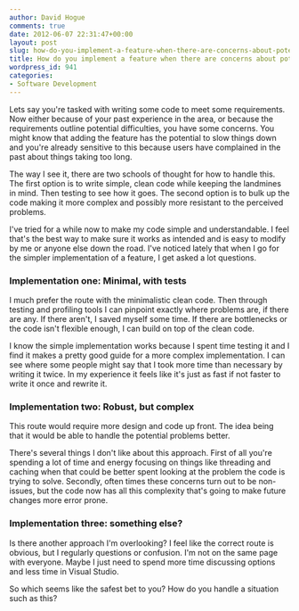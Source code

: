 ```yaml
---
author: David Hogue
comments: true
date: 2012-06-07 22:31:47+00:00
layout: post
slug: how-do-you-implement-a-feature-when-there-are-concerns-about-potential-future-problems
title: How do you implement a feature when there are concerns about potential future problems?
wordpress_id: 941
categories:
- Software Development
---
```


Lets say you're tasked with writing some code to meet some requirements. Now either because of your past experience in the area, or because the requirements outline potential difficulties, you have some concerns. You might know that adding the feature has the potential to slow things down and you're already sensitive to this because users have complained in the past about things taking too long.

The way I see it, there are two schools of thought for how to handle this. The first option is to write simple, clean code while keeping the landmines in mind. Then testing to see how it goes. The second option is to bulk up the code making it more complex and possibly more resistant to the perceived problems. 

I've tried for a while now to make my code simple and understandable. I feel that's the best way to make sure it works as intended and is easy to modify by me or anyone else down the road. I've noticed lately that when I go for the simpler implementation of a feature, I get asked a lot questions.




### Implementation one: Minimal, with tests



I much prefer the route with the minimalistic clean code. Then through testing and profiling tools I can pinpoint exactly where problems are, if there are any. If there aren't, I saved myself some time. If there are bottlenecks or the code isn't flexible enough, I can build on top of the clean code.

I know the simple implementation works because I spent time testing it and I find it makes a pretty good guide for a more complex implementation. I can see where some people might say that I took more time than necessary by writing it twice. In my experience it feels like it's just as fast if not faster to write it once and rewrite it.





### Implementation two: Robust, but complex



This route would require more design and code up front. The idea being that it would be able to handle the potential problems better.

There's several things I don't like about this approach. First of all you're spending a lot of time and energy focusing on things like threading and caching when that could be better spent looking at the problem the code is trying to solve. Secondly, often times these concerns turn out to be non-issues, but the code now has all this complexity that's going to make future changes more error prone.



### Implementation three: something else?



Is there another approach I'm overlooking? I feel like the correct route is obvious, but I regularly questions or confusion. I'm not on the same page with everyone. Maybe I just need to spend more time discussing options and less time in Visual Studio.

So which seems like the safest bet to you? How do you handle a situation such as this?
